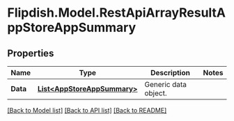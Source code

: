 # Flipdish.Model.RestApiArrayResultAppStoreAppSummary
## Properties

Name | Type | Description | Notes
------------ | ------------- | ------------- | -------------
**Data** | [**List&lt;AppStoreAppSummary&gt;**](AppStoreAppSummary.md) | Generic data object. | 

[[Back to Model list]](../README.md#documentation-for-models) [[Back to API list]](../README.md#documentation-for-api-endpoints) [[Back to README]](../README.md)

